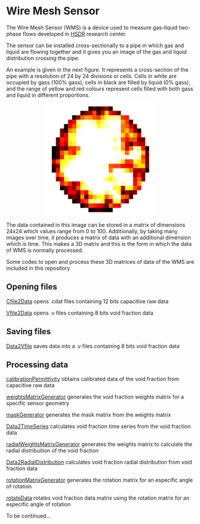 # Wire Mesh Sensor
The Wire Mesh Sensor (WMS) is a device used to measure gas-liquid two-phase flows developed
in [HSDR](https://www.hzdr.de/db/Cms?pOid=25191&pNid=393&pLang=en) research center.
<p>

The sensor can be installed cross-sectionally to a pipe in which gas and liquid are flowing together
and it gives you an image of the gas and liquid distribution crossing the pipe.

An example is given in the next figure. It represents a cross-section of the pipe with a resolution of 24 by 24 divisions or cells.
Cells in white are occupied by gass (100% gass), cells in black are filled by liquid (0% gass), and the range of yellow and red colours
represent cells filled with both gass and liquid in different proportions.
</p>
<p align="center">
  <img width="300" height="300" src="/images/WMS_section.png">
</p>

The data contained in this image can be stored in a matrix of dimensions 24x24 which values range from 0 to 100. Additionally, by taking
many images over time, it produces a matrix of data with an additional dimension which is time. This makes a 3D matrix and this is the form
in which the data of WMS is normally processed.

Some codes to open and process these 3D matrices of data of the WMS are included in this repository

## Opening files

[Cfile2Data](/Cfile2Data.m) opens .cdat files containing 12 bits capacitive raw data

[Vfile2Data](/Vfile2Data.m) opens .v files containing 8 bits void fraction data


## Saving files

[Data2Vfile](/Data2Vfile.m) saves data into a .v files containing 8 bits void fraction data


## Processing data

[calibrationPermittivity](/calibrationPermittivity.m) obtains calibrated data of the void fraction from capacitive raw data

[weightsMatrixGenerator](/weightsMatrixGenerator.m) generates the void fraction weights matrix for a specific sensor geometry

[maskGenerator](/maskGenerator.m) generates the mask matrix from the weights matrix

[Data2TimeSeries](/Data2TimeSeries.m) calculates void fraction time series from the void fraction data

[radialWeightsMatrixGenerator](/radialWeightsMatrixGenerator.m) generates the weights matrix to calculate the radial distribuition
of the void fraction

[Data2RadialDistribution](/Data2RadialDistribution.m) calculates void fraction radial distribution from void fraction data

[rotationMatrixGenerator](/rotationMatrixGenerator.m) generates the rotation matrix for an especific angle of rotation

[rotateData](/rotateData.m) rotates void fraction data matrix using the rotation matrix for an especific angle of rotation

To be continued...
